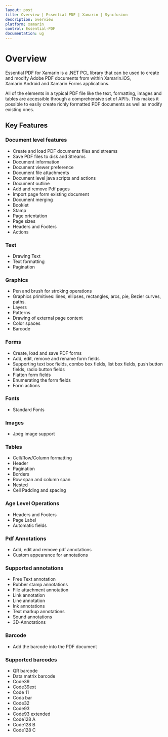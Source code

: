 ```yaml
---
layout: post
title: Overview | Essential PDF | Xamarin | Syncfusion
description: overview
platform: xamarin
control: Essential-PDF
documentation: ug
---
```


# Overview

Essential PDF for Xamarin is a .NET PCL library that can be used to create and modify Adobe PDF documents from within 
Xamarin.iOS, Xamarin.Android and Xamarin.Forms applications. 

All of the elements in a typical PDF file like the text, formatting, images and tables are accessible through a comprehensive 
set of API’s. This makes it possible to easily create richly formatted PDF documents as well as modify existing ones. 

## Key Features

### Document level features

* Create and load PDF documents files and streams
* Save PDF files to disk and Streams
* Document information
* Document viewer preference
* Document file attachments
* Document level java scripts and  actions
* Document outline
* Add and remove Pdf pages
* Import page form existing document
* Document merging 
* Booklet
* Stamp
* Page orientation
* Page sizes
* Headers and Footers
* Actions

### Text

* Drawing Text
* Text formatting
* Pagination

### Graphics

* Pen and brush for stroking operations
* Graphics primitives: lines, ellipses, rectangles, arcs, pie, Bezier curves, paths.
* Layers
* Patterns
* Drawing of external page content
* Color spaces
* Barcode

### Forms

* Create, load and save PDF forms
* Add, edit, remove and rename form fields
* Supporting text box fields, combo box fields, list box fields, push button fields, radio button fields
* Flatten form fields
* Enumerating the form fields
* Form actions

### Fonts

* Standard Fonts

### Images

* Jpeg image support

### Tables

* Cell/Row/Column formatting
* Header
* Pagination
* Borders
* Row span and column span
* Nested
* Cell Padding and spacing

### Age Level Operations

* Headers and Footers
* Page Label
* Automatic fields

### Pdf Annotations

* Add, edit and remove pdf annotations
* Custom appearance for annotations

### Supported annotations

* Free Text annotation
* Rubber stamp annotations
* File attachment annotation
* Link annotation
* Line annotation
* Ink annotations
* Text markup annotations
* Sound annotations
* 3D-Annotations

### Barcode

* Add the barcode into the PDF document

### Supported barcodes 

* QR barcode
* Data matrix barcode
* Code39
* Code39ext
* Code 11
* Coda bar
* Code32
* Code93
* Code93 extended
* Code128 A
* Code128 B
* Code128 C

